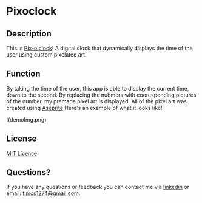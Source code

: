 # Pixoclock

## Description
This is [Pix-o'clock](https://pixoclock.herokuapp.com/)! A digital clock that dynamically displays the time of the user using custom pixelated art.

## Function
By taking the time of the user, this app is able to display the current time, down to the second. By replacing the nubmers with cooresponding pictures of the number, my premade pixel art is displayed. All of the pixel art was created using [Aseprite](https://www.aseprite.org/) Here's an example of what it looks like!

!(demoImg.png)
 

## License

[MIT License](license)

## Questions?

If you have any questions or feedback you can contact me via [linkedin](https://www.linkedin.com/in/timsasse/) or email: timcs1274@gmail.com.